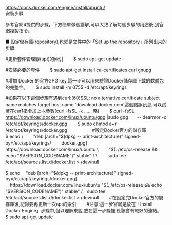 https://docs.docker.com/engine/install/ubuntu/  
安裝步驟　　

參考官網4提供的步驟。下方簡單做個講解,可以大致了解每個步驟的用途後,到官網複製指令。

■ 設定儲存庫(repository),也就是文件中的「Set up the repository」所列出來的步驟:　　

#更新套件管理器(apt)的索引　　
$ sudo apt-get update　　

#安裝必要的套件　　
$ sudo apt-get install ca-certificates curl gnupg　　

#增加 Docker 的官方GPG key,這一步可以用來驗證Docker儲存庫下載的軟體包的完整性。　　
$ sudo install -m 0755 -d /etc/apt/keyrings　　

#如果在以下這個步驟有遇到curl:(60)SSL: no alternative certificate subject　name matches target host name 'download.docker.com'這個錯誤訊息,可以試著在cur1指令加上-k參數(curl -fsSL -k …… 略)　　
$ curl -fsSL https://download.docker.com/linux/ubuntu/gpg |sudo gpg　　-- dearmor -o /etc/apt/keyrings/docker.gpg　　
$ sudo chmod a+r /etc/apt/keyrings/docker.gpg　　
　　　
#設定Docker官方的儲存庫　　　　
$ echo \　　
"deb [arch="$(dpkg -- print-architecture)" signed-by=/etc/apt/keyrings/　　
docker.gpg] https://download.docker.com/linux/ubuntu \　　
"$(. /etc/os-release && echo "$VERSION_CODENAME")" stable" / \　　
sudo tee /etc/apt/sources.list.d/docker.list > /dev/null　　

$ echo 　"deb [arch="$(dpkg -- print-architecture)" signed-by=/etc/apt/keyrings/docker.gpg] 　https://download.docker.com/linux/ubuntu "$(. /etc/os-release && echo "$VERSION_CODENAME")" stable" /　sudo tee /etc/apt/sources.list.d/docker.list > /dev/null　　
#在設定完Docker官方的儲存庫後,記得要再更新一次apt的索引　　
#注意:這一步官網是放在「Install Docker Engine」步驟中,但以理解來說,放在這一步驟裡,應該會有較好的連結。　　
$ sudo apt-get update　　

